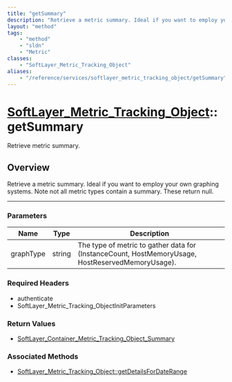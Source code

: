 ```yaml
---
title: "getSummary"
description: "Retrieve a metric summary. Ideal if you want to employ your own graphing systems.  Note not all metric types contain a s... "
layout: "method"
tags:
    - "method"
    - "sldn"
    - "Metric"
classes:
    - "SoftLayer_Metric_Tracking_Object"
aliases:
    - "/reference/services/softlayer_metric_tracking_object/getSummary"
---
```

# [SoftLayer_Metric_Tracking_Object](/reference/services/SoftLayer_Metric_Tracking_Object)::getSummary


Retrieve metric summary.


## Overview 
Retrieve a metric summary. Ideal if you want to employ your own graphing systems.  Note not all metric types contain a summary.  These return null. 

-----

### Parameters 
|Name | Type | Description |
| --- | --- | --- |
|graphType| string| The type of metric to gather data for (InstanceCount, HostMemoryUsage, HostReservedMemoryUsage).|


### Required Headers
* authenticate
* SoftLayer_Metric_Tracking_ObjectInitParameters


### Return Values
* <a href='/reference/datatypes/SoftLayer_Container_Metric_Tracking_Object_Summary'>SoftLayer_Container_Metric_Tracking_Object_Summary </a>


### Associated Methods

*  [SoftLayer_Metric_Tracking_Object::getDetailsForDateRange](/reference/services/SoftLayer_Metric_Tracking_Object/getDetailsForDateRange )




